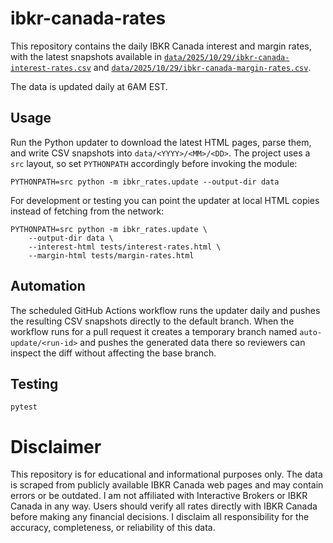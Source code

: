 # ibkr-canada-rates

This repository contains the daily IBKR Canada interest and margin rates, with the latest snapshots available in [`data/2025/10/29/ibkr-canada-interest-rates.csv`](data/2025/10/29/ibkr-canada-interest-rates.csv) and [`data/2025/10/29/ibkr-canada-margin-rates.csv`](data/2025/10/29/ibkr-canada-margin-rates.csv).

The data is updated daily at 6AM EST.

## Usage

Run the Python updater to download the latest HTML pages, parse them, and
write CSV snapshots into `data/<YYYY>/<MM>/<DD>`. The project uses a `src`
layout, so set `PYTHONPATH` accordingly before invoking the module:

```
PYTHONPATH=src python -m ibkr_rates.update --output-dir data
```

For development or testing you can point the updater at local HTML copies
instead of fetching from the network:

```
PYTHONPATH=src python -m ibkr_rates.update \
    --output-dir data \
    --interest-html tests/interest-rates.html \
    --margin-html tests/margin-rates.html
```

## Automation

The scheduled GitHub Actions workflow runs the updater daily and pushes the
resulting CSV snapshots directly to the default branch. When the workflow runs
for a pull request it creates a temporary branch named `auto-update/<run-id>`
and pushes the generated data there so reviewers can inspect the diff without
affecting the base branch.

## Testing

```
pytest
```

# Disclaimer

This repository is for educational and informational purposes only. The data is scraped from publicly available IBKR Canada web pages and may contain errors or be outdated. I am not affiliated with Interactive Brokers or IBKR Canada in any way. Users should verify all rates directly with IBKR Canada before making any financial decisions. I disclaim all responsibility for the accuracy, completeness, or reliability of this data.
